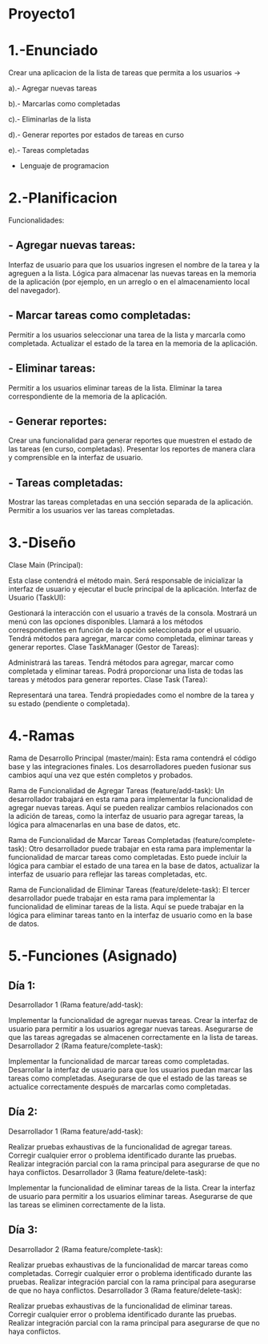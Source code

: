 # Proyecto1
# 1.-Enunciado 
Crear una aplicacion de la lista de tareas que permita a los usuarios -> 

a).- Agregar nuevas tareas

b).- Marcarlas como completadas 

c).- Eliminarlas de la lista

d).- Generar reportes por estados de tareas en curso 

e).- Tareas completadas 

- Lenguaje de programacion 

# 2.-Planificacion

Funcionalidades:

## - Agregar nuevas tareas:

Interfaz de usuario para que los usuarios ingresen el nombre de la tarea y la agreguen a la lista.
Lógica para almacenar las nuevas tareas en la memoria de la aplicación (por ejemplo, en un arreglo o en el almacenamiento local del navegador).

## - Marcar tareas como completadas:

Permitir a los usuarios seleccionar una tarea de la lista y marcarla como completada.
Actualizar el estado de la tarea en la memoria de la aplicación.

## - Eliminar tareas:

Permitir a los usuarios eliminar tareas de la lista.
Eliminar la tarea correspondiente de la memoria de la aplicación.

## - Generar reportes:

Crear una funcionalidad para generar reportes que muestren el estado de las tareas (en curso, completadas).
Presentar los reportes de manera clara y comprensible en la interfaz de usuario.

## - Tareas completadas:

Mostrar las tareas completadas en una sección separada de la aplicación.
Permitir a los usuarios ver las tareas completadas.

# 3.-Diseño

Clase Main (Principal):

Esta clase contendrá el método main.
Será responsable de inicializar la interfaz de usuario y ejecutar el bucle principal de la aplicación.
Interfaz de Usuario (TaskUI):

Gestionará la interacción con el usuario a través de la consola.
Mostrará un menú con las opciones disponibles.
Llamará a los métodos correspondientes en función de la opción seleccionada por el usuario.
Tendrá métodos para agregar, marcar como completada, eliminar tareas y generar reportes.
Clase TaskManager (Gestor de Tareas):

Administrará las tareas.
Tendrá métodos para agregar, marcar como completada y eliminar tareas.
Podrá proporcionar una lista de todas las tareas y métodos para generar reportes.
Clase Task (Tarea):

Representará una tarea.
Tendrá propiedades como el nombre de la tarea y su estado (pendiente o completada).

# 4.-Ramas

Rama de Desarrollo Principal (master/main): Esta rama contendrá el código base y las integraciones finales. Los desarrolladores pueden fusionar sus cambios aquí una vez que estén completos y probados.

Rama de Funcionalidad de Agregar Tareas (feature/add-task): Un desarrollador trabajará en esta rama para implementar la funcionalidad de agregar nuevas tareas. Aquí se pueden realizar cambios relacionados con la adición de tareas, como la interfaz de usuario para agregar tareas, la lógica para almacenarlas en una base de datos, etc.

Rama de Funcionalidad de Marcar Tareas Completadas (feature/complete-task): Otro desarrollador puede trabajar en esta rama para implementar la funcionalidad de marcar tareas como completadas. Esto puede incluir la lógica para cambiar el estado de una tarea en la base de datos, actualizar la interfaz de usuario para reflejar las tareas completadas, etc.

Rama de Funcionalidad de Eliminar Tareas (feature/delete-task): El tercer desarrollador puede trabajar en esta rama para implementar la funcionalidad de eliminar tareas de la lista. Aquí se puede trabajar en la lógica para eliminar tareas tanto en la interfaz de usuario como en la base de datos.

# 5.-Funciones (Asignado)

## Día 1:

Desarrollador 1 (Rama feature/add-task):

Implementar la funcionalidad de agregar nuevas tareas.
Crear la interfaz de usuario para permitir a los usuarios agregar nuevas tareas.
Asegurarse de que las tareas agregadas se almacenen correctamente en la lista de tareas.
Desarrollador 2 (Rama feature/complete-task):

Implementar la funcionalidad de marcar tareas como completadas.
Desarrollar la interfaz de usuario para que los usuarios puedan marcar las tareas como completadas.
Asegurarse de que el estado de las tareas se actualice correctamente después de marcarlas como completadas.

## Día 2:

Desarrollador 1 (Rama feature/add-task):

Realizar pruebas exhaustivas de la funcionalidad de agregar tareas.
Corregir cualquier error o problema identificado durante las pruebas.
Realizar integración parcial con la rama principal para asegurarse de que no haya conflictos.
Desarrollador 3 (Rama feature/delete-task):

Implementar la funcionalidad de eliminar tareas de la lista.
Crear la interfaz de usuario para permitir a los usuarios eliminar tareas.
Asegurarse de que las tareas se eliminen correctamente de la lista.

## Día 3:

Desarrollador 2 (Rama feature/complete-task):

Realizar pruebas exhaustivas de la funcionalidad de marcar tareas como completadas.
Corregir cualquier error o problema identificado durante las pruebas.
Realizar integración parcial con la rama principal para asegurarse de que no haya conflictos.
Desarrollador 3 (Rama feature/delete-task):

Realizar pruebas exhaustivas de la funcionalidad de eliminar tareas.
Corregir cualquier error o problema identificado durante las pruebas.
Realizar integración parcial con la rama principal para asegurarse de que no haya conflictos.

